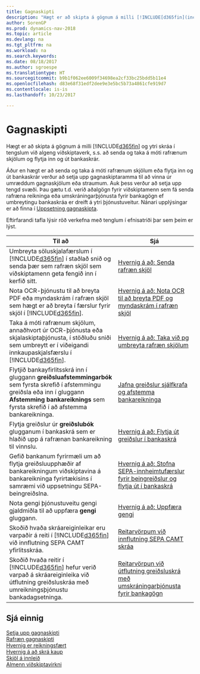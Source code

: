 ```yaml
---
title: Gagnaskipti
description: "Hægt er að skipta á gögnum á milli [!INCLUDE[d365fin](includes/d365fin_md.md)] og ytri skráa eða strauma í tengslum við algeng viðskiptaverk, s.s. að senda og taka á móti rafrænum skjölum og flytja inn og út bankaskrár."
author: SorenGP
ms.prod: dynamics-nav-2018
ms.topic: article
ms.devlang: na
ms.tgt_pltfrm: na
ms.workload: na
ms.search.keywords: 
ms.date: 08/18/2017
ms.author: sgroespe
ms.translationtype: HT
ms.sourcegitcommit: b9b1f062ee6009f34698ea2cf33bc25bdd5b11e4
ms.openlocfilehash: d83e68f31edf2dee9e3e5bc5b73a4861cfe919d7
ms.contentlocale: is-is
ms.lasthandoff: 10/23/2017

---
```

# <a name="exchanging-data"></a>Gagnaskipti
Hægt er að skipta á gögnum á milli [!INCLUDE[d365fin](includes/d365fin_md.md)] og ytri skráa í tengslum við algeng viðskiptaverk, s.s. að senda og taka á móti rafrænum skjölum og flytja inn og út bankaskrár.  

Áður en hægt er að senda og taka á móti rafrænum skjölum eða flytja inn og út bankaskrár verður að setja upp gagnaskiptaramma til að vinna úr umræddum gagnaskjölum eða straumum. Auk þess verður að setja upp tengd svæði. Þau gætu t.d. verið aðalgögn fyrir viðskiptamenn sem fá senda rafræna reikninga eða umskráningarþjónusta fyrir bankagögn ef umbreytingu bankaskráa er dreift á ytri þjónustuveitur. Nánari upplýsingar er að finna í [Uppsetning gagnaskipta](across-set-up-data-exchange.md).  

 Eftirfarandi tafla lýsir röð verkefna með tenglum í efnisatriði þar sem þeim er lýst.  

|**Til að**|**Sjá**|  
|------------|-------------|  
|Umbreyta söluskjalafærslum í [!INCLUDE[d365fin](includes/d365fin_md.md)] í staðlað snið og senda þær sem rafræn skjöl sem viðskiptamenn geta fengið inn í kerfið sitt.|[Hvernig á að: Senda rafræn skjöl](sales-how-to-send-electronic-documents.md)|  
|Nota OCR-þjónustu til að breyta PDF eða myndaskrám í rafræn skjöl sem hægt er að breyta í færslur fyrir skjöl í [!INCLUDE[d365fin](includes/d365fin_md.md)].|[Hvernig á að: Nota OCR til að breyta PDF og myndaskrám í rafræn skjöl](across-how-use-ocr-pdf-images-files.md)|  
|Taka á móti rafrænum skjölum, annaðhvort úr OCR-þjónusta eða skjalaskiptaþjónusta, í stöðluðu sniði sem umbreytt er í viðeigandi innkaupaskjalsfærslu í [!INCLUDE[d365fin](includes/d365fin_md.md)].|[Hvernig á að: Taka við pg umbreyta rafræn skjölum](purchasing-how-to-receive-and-convert-electronic-documents.md)|  
|Flytjið bankayfirlitsskrá inn í gluggann **greiðsluafstemmingarbók** sem fyrsta skrefið í afstemmingu greiðsla eða inn í gluggann **Afstemming bankareiknings** sem fyrsta skrefið í að afstemma bankareikninga.|[Jafna greiðslur sjálfkrafa og afstemma bankareikninga](receivables-apply-payments-auto-reconcile-bank-accounts.md)|  
|Flytja greiðslur úr **greiðslubók** glugganum í bankaskrá sem er hlaðið upp á rafrænan bankareikning til vinnslu.|[Hvernig á að: Flytja út greiðslur í bankaskrá](payables-how-export-payments-bank-file.md)|  
|Gefið bankanum fyrirmæli um að flytja greiðsluupphæðir af bankareikningum viðskiptavina á bankareikninga fyrirtækisins í samræmi við uppsetningu SEPA-beingreiðslna.|[Hvernig á að: Stofna SEPA-innheimtufærslur fyrir beingreiðslur og flytja út í bankaskrá](finance-how-create-sepa-direct-debit-collection-entries-export-bank-file.md)|  
|Nota gengi þjónustuveitu gengi gjaldmiðla til að uppfæra **gengi** gluggann.|[Hvernig á að: Uppfæra gengi](finance-how-update-currencies.md)|  
|Skoðið hvaða skráareiginleikar eru varpaðir á reiti í [!INCLUDE[d365fin](includes/d365fin_md.md)] við innflutning SEPA CAMT yfirlitsskráa.|[Reitarvörpum við innflutning SEPA CAMT skráa](across-field-mapping-when-importing-sepa-camt-files.md)|  
|Skoðið hvaða reitir í [!INCLUDE[d365fin](includes/d365fin_md.md)] hefur verið varpað á skráareiginleika við útflutning greiðsluskráa með umreikningsþjónustu bankadagsetninga.|[Reitarvörpun við útflutning greiðsluskrá með umskráningarþjónusta fyrir bankagögn](across-field-mapping-when-exporting-payment-files-using-bank-data-conversion-service.md)|  

## <a name="see-also"></a>Sjá einnig  
[Setja upp gagnaskipti](across-set-up-data-exchange.md)  
[Rafræn gagnaskipti](across-data-exchange.md)  
[Hvernig er reikningsfært](sales-how-invoice-sales.md)   
[Hvernig á að skrá kaup](purchasing-how-record-purchases.md)  
[Skjöl á innleið](across-income-documents.md)  
[Almenn viðskiptavirkni](ui-across-business-areas.md)  

